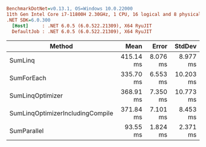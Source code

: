 ``` ini

BenchmarkDotNet=v0.13.1, OS=Windows 10.0.22000
11th Gen Intel Core i7-11800H 2.30GHz, 1 CPU, 16 logical and 8 physical cores
.NET SDK=6.0.300
  [Host]     : .NET 6.0.5 (6.0.522.21309), X64 RyuJIT
  DefaultJob : .NET 6.0.5 (6.0.522.21309), X64 RyuJIT


```
|                           Method |      Mean |    Error |    StdDev |
|--------------------------------- |----------:|---------:|----------:|
|                          SumLinq | 415.14 ms | 8.076 ms |  8.977 ms |
|                       SumForEach | 335.70 ms | 6.553 ms | 10.203 ms |
|                 SumLinqOptimizer | 368.91 ms | 7.350 ms | 10.773 ms |
| SumLinqOptimizerIncludingCompile | 371.84 ms | 7.101 ms |  8.453 ms |
|                      SumParallel |  93.55 ms | 1.824 ms |  2.371 ms |
